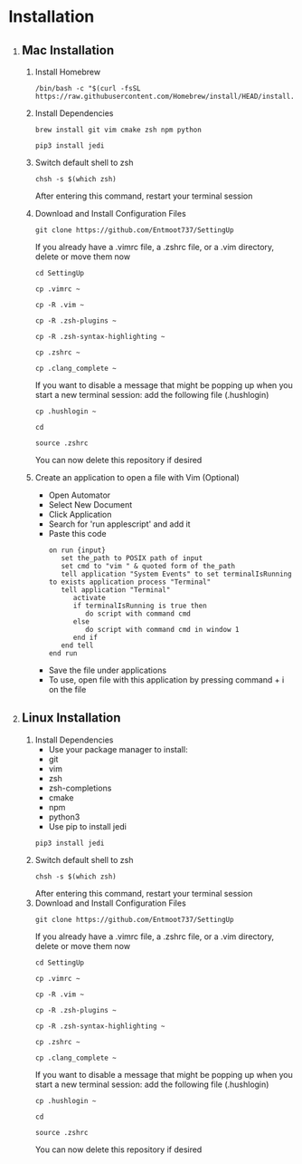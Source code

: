 # Installation

1. ## Mac Installation
    1. Install Homebrew
        ```shell
        /bin/bash -c "$(curl -fsSL https://raw.githubusercontent.com/Homebrew/install/HEAD/install.sh)"
        ```
    1. Install Dependencies
        ```shell
        brew install git vim cmake zsh npm python
        ```
        ```shell
        pip3 install jedi
        ```
    1. Switch default shell to zsh
        ```shell
        chsh -s $(which zsh)
        ```
        After entering this command, restart your terminal session
    1. Download and Install Configuration Files
        ```shell
        git clone https://github.com/Entmoot737/SettingUp
        ```
        If you already have a .vimrc file, a .zshrc file, or a .vim directory, delete or move
        them now
        ```shell
        cd SettingUp
        ```
        ```shell
        cp .vimrc ~
        ```
        ```shell
        cp -R .vim ~
        ```
        ```shell
        cp -R .zsh-plugins ~
        ```
        ```shell
        cp -R .zsh-syntax-highlighting ~
        ```
        ```shell
        cp .zshrc ~
        ```
        ```shell
        cp .clang_complete ~
        ```
        If you want to disable a message that might be popping up when you start a new terminal session: add the following file (.hushlogin)
        ```shell
        cp .hushlogin ~
        ```
        ```shell
        cd
        ```
        ```shell
        source .zshrc
        ```
        You can now delete this repository if desired

    1. Create an application to open a file with Vim (Optional)
        * Open Automator
        * Select New Document
        * Click Application
        * Search for 'run applescript' and add it
        * Paste this code
            ```
            on run {input}
               set the_path to POSIX path of input
               set cmd to "vim " & quoted form of the_path
               tell application "System Events" to set terminalIsRunning to exists application process "Terminal"
               tell application "Terminal"
                  activate
                  if terminalIsRunning is true then
                     do script with command cmd
                  else
                     do script with command cmd in window 1
                  end if
               end tell
            end run
            ```
        * Save the file under applications
        * To use, open file with this application by pressing command + i on the file 

1. ## Linux Installation
    1. Install Dependencies
        * Use your package manager to install:
        * git
        * vim
        * zsh
        * zsh-completions
        * cmake
        * npm
        * python3
        * Use pip to install jedi
        ```shell
        pip3 install jedi
        ```
    1. Switch default shell to zsh
        ```shell
        chsh -s $(which zsh)
        ```
        After entering this command, restart your terminal session
    1. Download and Install Configuration Files
        ```shell
        git clone https://github.com/Entmoot737/SettingUp
        ```
        If you already have a .vimrc file, a .zshrc file, or a .vim directory, delete or move
        them now
        ```shell
        cd SettingUp
        ```
        ```shell
        cp .vimrc ~
        ```
        ```shell
        cp -R .vim ~
        ```
        ```shell
        cp -R .zsh-plugins ~
        ```
        ```shell
        cp -R .zsh-syntax-highlighting ~
        ```
        ```shell
        cp .zshrc ~
        ```
        ```shell
        cp .clang_complete ~
        ```
        If you want to disable a message that might be popping up when you start a new terminal session: add the following file (.hushlogin)
        ```shell
        cp .hushlogin ~
        ```
        ```shell
        cd
        ```
        ```shell
        source .zshrc
        ```
        You can now delete this repository if desired
